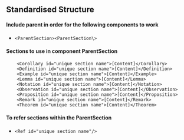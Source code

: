 ## Standardised Structure

#### Include parent in order for the following components to work
- ```<ParentSection><ParentSection\>```

#### Sections to use in component ParentSection
```
    <Corollary id="unique section name">[Content]</Corollary>
    <Definition id="unique section name">[Content]</Definition>
    <Example id="unique section name">[Content]</Example>
    <Lemma id="unique section name">[Content]</Lemma>
    <Notation id="unique section name">[Content]</Notation>
    <Observation id="unique section name">[Content]</Observation>
    <Proposition id="unique section name">[Content]</Proposition>
    <Remark id="unique section name">[Content]</Remark>
    <Theorem id="unique section name">[Content]</Theorem>
```
#### To refer sections within the ParentSection
- ```<Ref id="unique section name"/>```